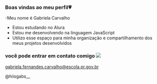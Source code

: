 ###   Boas vindas  ao meu perfil💗

-Meu nome é Gabriela Carvalho

- Estou estudando no Alura
- Estou me desenvolvendo na linguagem JavaScript
- Utilizo esse espaço para minha organização e compartilhamento dos meus projetos desenvolvidos 

### você pode entrar em contato comigo ![](https://tenor.com/pt-BR/view/cute-aesthetic-emote-mail-gif-23059132)
 
gabriela.fernandes.carvalho@escola.pr.gov.br

@hiisgabs__
